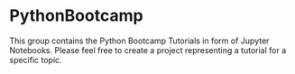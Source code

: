 # PythonBootcamp
This group contains the Python Bootcamp Tutorials in form of Jupyter Notebooks. Please feel free to create a project representing a tutorial for a specific topic.
